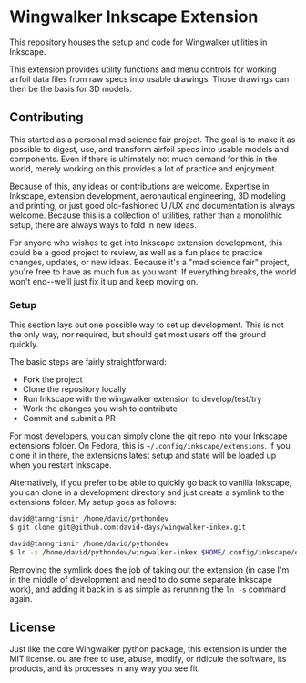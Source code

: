 # Wingwalker Inkscape Extension

This repository houses the setup and code for Wingwalker utilities in Inkscape.

This extension provides utility functions and menu controls for working airfoil data files
from raw specs into usable drawings.  Those drawings can then be the basis for 3D models.

## Contributing

This started as a personal mad science fair project.  The goal is to make it as possible to 
digest, use, and transform airfoil specs into usable models and components.  Even if there is
ultimately not much demand for this in the world, merely working on this provides a lot of practice and
enjoyment.

Because of this, any ideas or contributions are welcome.  Expertise in Inkscape, extension development,
aeronautical engineering, 3D modeling and printing, or just good old-fashioned UI/UX and documentation is always
welcome.  Because this is a collection of utilities, rather than a monolithic setup, there are always ways to fold in
new ideas.

For anyone who wishes to get into Inkscape extension development, this could be a good project to review, as well as 
a fun place to practice changes, updates, or new ideas.  Because it's a "mad science fair" project, you're free to have 
as much fun as you want:  If everything breaks, the world won't end--we'll just fix it up and keep moving on.

### Setup

This section lays out one possible way to set up development.  This is not the only way, nor required, but 
should get most users off the ground quickly.

The basic steps are fairly straightforward:

 - Fork the project
 - Clone the repository locally
 - Run Inkscape with the wingwalker extension to develop/test/try
 - Work the changes you wish to contribute
 - Commit and submit a PR

For most developers, you can simply clone the git repo into your Inkscape extensions folder.
  On Fedora, this is `~/.config/inkscape/extensions`.  If you clone it in there, the extensions latest 
setup and state will be loaded up when you restart Inkscape.  

Alternatively, if you prefer to be able to quickly go back to vanilla Inkscape, you can clone in a development directory
and just create a symlink to the extensions folder.  My setup goes as follows:

```bash
david@tanngrisnir /home/david/pythondev
$ git clone git@github.com:david-days/wingwalker-inkex.git

david@tanngrisnir /home/david/pythondev
$ ln -s /home/david/pythondev/wingwalker-inkex $HOME/.config/inkscape/extensions/wingwalker
```

Removing the symlink does the job of taking out the extension (in case I'm in the middle of development and need to do some 
separate Inkscape work), and adding it back in is as simple as rerunning the `ln -s` command again.

## License

Just like the core Wingwalker python package, this extension is under the MIT license.  ou are free to use, abuse, modify, 
or ridicule the software, its products, and its processes in any way you see fit.


